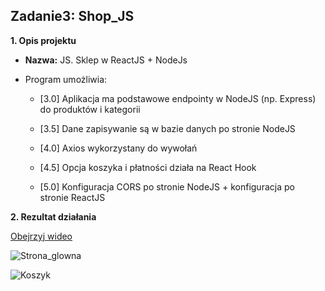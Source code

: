 ## Zadanie3: Shop_JS
  

**1. Opis projektu**
* **Nazwa:** JS. Sklep w ReactJS + NodeJs
* Program umożliwia:

    * [3.0] Aplikacja ma podstawowe endpointy w NodeJS (np. Express) do produktów i kategorii

    * [3.5] Dane zapisywanie są w bazie danych po stronie NodeJS

    * [4.0] Axios wykorzystany do wywołań

    * [4.5] Opcja koszyka i płatności działa na React Hook

    * [5.0] Konfiguracja CORS po stronie NodeJS + konfiguracja po stronie ReactJS



**2. Rezultat działania**

[Obejrzyj wideo](działanie_programu/Sklep_react.mp4)

![Strona_glowna](działanie_programu/Image2.png)

![Koszyk](działanie_programu/image.png)
